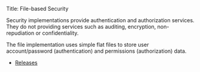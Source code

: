 Title: File-based Security

Security implementations provide authentication and authorization services. They do not providing services such as auditing, encryption, non-repudiation or confidentiality.

The file implementation uses simple flat files to store user account/password (authentication) and permissions (authorization) data.

- [Releases](release-notes/about.html)